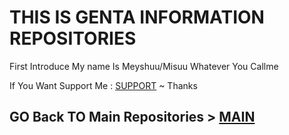 # THIS IS GENTA INFORMATION REPOSITORIES

First Introduce My name Is Meyshuu/Misuu Whatever You Callme

If You Want Support Me : [SUPPORT](https://saweria.co/Misuuu) ~ Thanks

## GO Back TO Main Repositories > [MAIN](https://github.com/Meyshuu/LuaDocs-Growtopia/tree/main)
